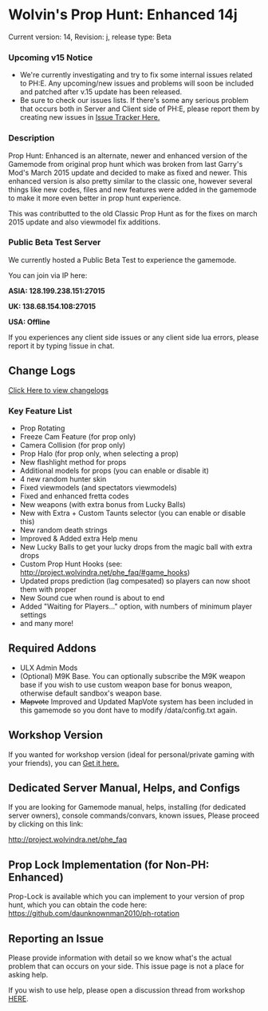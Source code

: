 # Wolvin's Prop Hunt: Enhanced 14j

Current version: 14, Revision: j, release type: Beta

### Upcoming v15 Notice
- We're currently investigating and try to fix some internal issues related to PH:E. Any upcoming/new issues and problems will soon be included and patched after v.15 update has been released.
- Be sure to check our issues lists. If there's some any serious problem that occurs both in Server and Client side of PH:E, please report them by creating new issues in [Issue Tracker Here.](https://github.com/Vinzuerio/ph-enhanced/issues)

### Description
Prop Hunt: Enhanced is an alternate, newer and enhanced version of the Gamemode from original prop hunt which was broken from last Garry's Mod's March 2015 update and decided to make as fixed and newer. This enhanced version is also pretty similar to the classic one, however several things like new codes, files and new features were added in the gamemode to make it
more even better in prop hunt experience.

This was contributted to the old Classic Prop Hunt as for the fixes on march 2015 update and also viewmodel fix additions.

### Public Beta Test Server
We currently hosted a Public Beta Test to experience the gamemode.

You can join via IP here: 

**ASIA: 128.199.238.151:27015**

**UK: 138.68.154.108:27015**

**USA: Offline**

If you experiences any client side issues or any client side lua errors, please report it by typing !issue in chat.

## Change Logs
[Click Here to view changelogs](http://project.wolvindra.net/phe/)

### Key Feature List
* Prop Rotating
* Freeze Cam Feature (for prop only)
* Camera Collision (for prop only)
* Prop Halo (for prop only, when selecting a prop)
* New flashlight method for props
* Additional models for props (you can enable or disable it)
* 4 new random hunter skin
* Fixed viewmodels (and spectators viewmodels)
* Fixed and enhanced fretta codes
* New weapons (with extra bonus from Lucky Balls)
* New with Extra + Custom Taunts selector (you can enable or disable this)
* New random death strings
* Improved & Added extra Help menu
* New Lucky Balls to get your lucky drops from the magic ball with extra drops
* Custom Prop Hunt Hooks (see: http://project.wolvindra.net/phe_faq/#game_hooks)
* Updated props prediction (lag compesated) so players can now shoot them with proper
* New Sound cue when round is about to end
* Added "Waiting for Players..." option, with numbers of minimum player settings
* and many more!

## Required Addons
* ULX Admin Mods
* (Optional) M9K Base. You can optionally subscribe the M9K weapon base if you wish to use custom weapon base for bonus weapon, otherwise default sandbox's weapon base.
* ~~Mapvote~~ Improved and Updated MapVote system has been included in this gamemode so you dont have to modify /data/config.txt again.

## Workshop Version
If you wanted for workshop version (ideal for personal/private gaming with your friends), you can [Get it here.](https://steamcommunity.com/sharedfiles/filedetails/?id=417565863)

## Dedicated Server Manual, Helps, and Configs
If you are looking for Gamemode manual, helps, installing (for dedicated server owners), console commands/convars, known issues, Please proceed by clicking on this link:

http://project.wolvindra.net/phe_faq

## Prop Lock Implementation (for Non-PH: Enhanced)
Prop-Lock is available which you can implement to your version of prop hunt, which you can obtain the code here: https://github.com/daunknownman2010/ph-rotation

## Reporting an Issue
Please provide information with detail so we know what's the actual problem that can occurs on your side. This issue page is not a place for asking help.

If you wish to use help, please open a discussion thread from workshop [HERE](http://steamcommunity.com/sharedfiles/filedetails/discussions/417565863).
